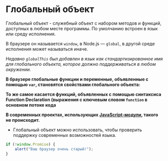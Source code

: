 # Глобальный объект

Глобальный объект - служебный объект с набором методов и функций, доступных в любом месте программы. По умолчанию встроен в язык или среду исполнения.

В браузере он называется `window`, в Node.js — `global`, в другой среде исполнения может называться иначе.

*Недавно `globalThis` был добавлен в язык как стандартизированное имя для глобального объекта, которое должно поддерживаться в любом окружении.*

**В браузере глобальные функции и переменные, объявленные с помощью `var`, становятся свойствами глобального объекта:**

**То же самое касается функций, объявленных с помощью синтаксиса Function Declaration (выражения с ключевым словом `function` в основном потоке кода**

**В современных проектах, использующих [JavaScript-модули](https://learn.javascript.ru/modules), такого не происходит.**

- Глобальный объект можно использовать, чтобы проверить поддержку современных возможностей языка.

```jsx
if (!window.Promise) {
	alert("Ваш браузер очень старый!");
}
```
